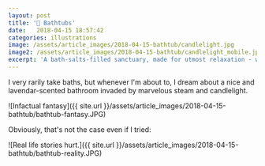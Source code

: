 ```yaml
---
layout: post
title: '🎨 Bathtubs'
date:   2018-04-15 18:57:42
categories: illustrations
image: /assets/article_images/2018-04-15-bathtub/candlelight.jpg
image2: /assets/article_images/2018-04-15-bathtub/candlelight_mobile.jpg
excerpt: 'A bath-salts-filled sanctuary, made for utmost relaxation - when executed correctly.'
---
```


I very rarily take baths, but whenever I'm about to, I dream about a nice and lavendar-scented bathroom invaded by marvelous steam and candlelight.

![Infactual fantasy]({{ site.url }}/assets/article_images/2018-04-15-bathtub/bathtub-fantasy.JPG)

Obviously, that's not the case even if I tried:

![Real life stories hurt.]({{ site.url }}/assets/article_images/2018-04-15-bathtub/bathtub-reality.JPG)
